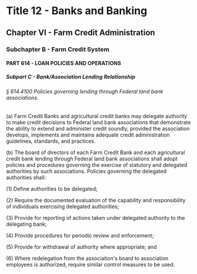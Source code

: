 
# Title 12 - Banks and Banking
## Chapter VI - Farm Credit Administration
### Subchapter B - Farm Credit System
#### PART 614 - LOAN POLICIES AND OPERATIONS
##### Subpart C - Bank/Association Lending Relationship
###### § 614.4100 Policies governing lending through Federal land bank associations.

(a) Farm Credit Banks and agricultural credit banks may delegate authority to make credit decisions to Federal land bank associations that demonstrate the ability to extend and administer credit soundly, provided the association develops, implements and maintains adequate credit administration guidelines, standards, and practices.

(b) The board of directors of each Farm Credit Bank and each agricultural credit bank lending through Federal land bank associations shall adopt policies and procedures governing the exercise of statutory and delegated authorities by such associations. Policies governing the delegated authorities shall:

(1) Define authorities to be delegated;

(2) Require the documented evaluation of the capability and responsibility of individuals exercising delegated authorities;

(3) Provide for reporting of actions taken under delegated authority to the delegating bank;

(4) Provide procedures for periodic review and enforcement;

(5) Provide for withdrawal of authority where appropriate; and

(6) Where redelegation from the association's board to association employees is authorized, require similar control measures to be used.
